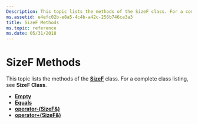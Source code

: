 ```yaml
---
Description: This topic lists the methods of the SizeF class. For a complete class listing, see SizeF Class.
ms.assetid: e4efc02b-e8a5-4c4b-a42c-256b746ca3a3
title: SizeF Methods
ms.topic: reference
ms.date: 05/31/2018
---
```


# SizeF Methods

This topic lists the methods of the [**SizeF**](/windows/desktop/api/gdiplustypes/nl-gdiplustypes-sizef) class. For a complete class listing, see **SizeF Class**.

-   [**Empty**](/windows/desktop/api/Gdiplustypes/nf-gdiplustypes-sizef-empty)
-   [**Equals**](/windows/desktop/api/Gdiplustypes/nf-gdiplustypes-sizef-equals)
-   [**operator-(SizeF&)**](/previous-versions//ms534743(v=vs.85))
-   [**operator+(SizeF&)**](/windows/win32/api/gdiplustypes/nf-gdiplustypes-sizef-operator-add)

 

 